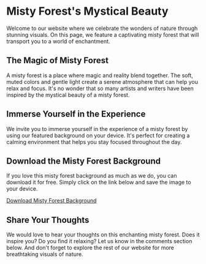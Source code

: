 <!--font:Poppins-->

# Misty Forest's Mystical Beauty

Welcome to our website where we celebrate the wonders of nature through stunning visuals. On this page, we feature a captivating misty forest that will transport you to a world of enchantment.

## The Magic of Misty Forest

A misty forest is a place where magic and reality blend together. The soft, muted colors and gentle light create a serene atmosphere that can help you relax and focus. It's no wonder that so many artists and writers have been inspired by the mystical beauty of a misty forest.

## Immerse Yourself in the Experience

We invite you to immerse yourself in the experience of a misty forest by using our featured background on your device. It's perfect for creating a calming environment that helps you stay focused throughout the day.

## Download the Misty Forest Background

If you love this misty forest background as much as we do, you can download it for free. Simply click on the link below and save the image to your device.

[Download Misty Forest Background](https://example.com/misty-forest-background)

## Share Your Thoughts

We would love to hear your thoughts on this enchanting misty forest. Does it inspire you? Do you find it relaxing? Let us know in the comments section below. And don't forget to explore the rest of our website for more breathtaking visuals of nature.

<!--

Write me markdown content of website with wallpaper:

"A forest with a misty background"

The header of the page should not be copy of the text but rather a real content of the website which is using this wallpaper.


---


# Misty Forest Wallpaper

Welcome to our website featuring a stunning wallpaper of a misty forest. 

## About the Wallpaper

This wallpaper captures the serene beauty of a forest shrouded in mist. The soft, muted colors and gentle light create a tranquil atmosphere that can help you relax and focus.

## Download the Wallpaper

If you love this wallpaper as much as we do, you can download it for free. Simply click on the link below and save the image to your device.

[Download Misty Forest Wallpaper](https://example.com/misty-forest-wallpaper)

## Using the Wallpaper

Feel free to use this wallpaper on your desktop or mobile device. It's perfect for creating a calming background that helps you stay focused throughout the day.

## Share Your Thoughts

We would love to hear your thoughts on this wallpaper. Do you find it relaxing? Does it inspire you? Let us know in the comments section below.


---


Heading should not include word "wallpaper". The website should not be about the wallpaper itself, wallpaper is just a related background, rewrite whole content.


---


# Explore the Mystical Beauty of a Misty Forest

Welcome to our website where we celebrate the beauty of nature through stunning visuals. In this page, we feature an awe-inspiring misty forest that will transport you to another world.

## The Magic of a Misty Forest

There's something truly magical about a forest shrouded in mist. The soft, muted colors and gentle light create a tranquil atmosphere that can help you relax and focus. It's no wonder that so many artists and writers have been inspired by the mystical beauty of a misty forest.

## Immerse Yourself in the Experience

We invite you to immerse yourself in the experience of a misty forest by using our featured background on your desktop or mobile device. It's perfect for creating a calming environment that helps you stay focused throughout the day.

## Download the Misty Forest Background

If you love this misty forest background as much as we do, you can download it for free. Simply click on the link below and save the image to your device.

[Download Misty Forest Background](https://example.com/misty-forest-background)

## Share Your Thoughts

We would love to hear your thoughts on this mystical misty forest. Does it inspire you? Do you find it relaxing? Let us know in the comments section below. And don't forget to explore the rest of our website for more breathtaking visuals of nature.


---


Heading is too long, rewrite whole content.


---


# Discover the Enchanting Beauty of a Misty Forest

Welcome to our website where we showcase the wonders of nature through stunning visuals. In this page, we feature a captivating misty forest that will transport you to a world of enchantment.

## The Magic of a Misty Forest

A misty forest is a place where magic and reality intertwine. The soft, muted colors and gentle light create a serene atmosphere that can help you relax and focus. It's no surprise that so many artists and writers have been inspired by the mystical beauty of a misty forest.

## Immerse Yourself in the Experience

We invite you to immerse yourself in the experience of a misty forest by using our featured background on your device. It's perfect for creating a calming environment that helps you stay focused throughout the day.

## Download the Misty Forest Background

If you love this misty forest background as much as we do, you can download it for free. Simply click on the link below and save the image to your device.

[Download Misty Forest Background](https://example.com/misty-forest-background)

## Share Your Thoughts

We would love to hear your thoughts on this enchanting misty forest. Does it inspire you? Do you find it relaxing? Let us know in the comments section below. And don't forget to explore the rest of our website for more breathtaking visuals of nature.


---


Heading is too long, rewrite whole content.


---


# Mystical Beauty of Misty Forest

Welcome to our website where we celebrate the wonders of nature through stunning visuals. On this page, we feature a captivating misty forest that will transport you to a world of enchantment.

## The Magic of Misty Forest

A misty forest is a place where magic and reality blend together. The soft, muted colors and gentle light create a serene atmosphere that can help you relax and focus. It's no wonder that so many artists and writers have been inspired by the mystical beauty of a misty forest.

## Immerse Yourself in the Experience

We invite you to immerse yourself in the experience of a misty forest by using our featured background on your device. It's perfect for creating a calming environment that helps you stay focused throughout the day.

## Download the Misty Forest Background

If you love this misty forest background as much as we do, you can download it for free. Simply click on the link below and save the image to your device.

[Download Misty Forest Background](https://example.com/misty-forest-background)

## Share Your Thoughts

We would love to hear your thoughts on this enchanting misty forest. Does it inspire you? Do you find it relaxing? Let us know in the comments section below. And don't forget to explore the rest of our website for more breathtaking visuals of nature.


---


Write me a Google font which is best fitting for the website.

Pick from the list:
- Open Sans
- Alegreya
- Lato
- Montserrat
- Inter
- Roboto
- Futura
- Raleway
- Barlow Condensed
- IBM Plex Sans
- Dancing Script
- Poppins
- Great Vibes
- Orbitron
- Playfair Display
- Exo 2
- Lobster


Write just the font name nothing else.


---


Poppins

-->
